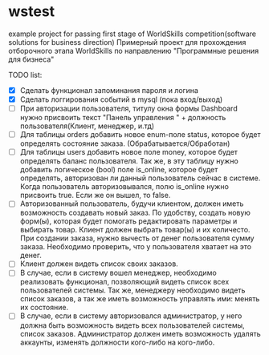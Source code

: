# wstest
example project for passing first stage of WorldSkills competition(software solutions for business direction)
Примерный проект для прохождения отборочного этапа WorldSkills по направлению "Программные решения для бизнеса"


TODO list:
- [x] Сделать функционал запоминания пароля и логина 
- [x] Сделать логгирования событий в mysql (пока вход/выход)
- [ ] При авторизации пользователя, титулу окна формы Dashboard нужно присвоить текст "Панель управления " + должность пользователя(Клиент, менеджер, и.тд)
- [ ] Для таблицы orders добавить новое enum-поле status, которое будет определять состояние заказа. (Обрабатывается/Обработан)
- [ ] Для таблицы users добавить новое поле money, которое будет определять баланс пользователя. Так же, в эту таблицу нужно добавить логическое (bool) поле is_online, которое будет определять, авторизован ли данный пользователь сейчас в системе. Когда пользователь авторизовывался, полю is_online нужно присвоить true. Если же он вышел, то false.
- [ ] Авторизованный пользователь, будучи клиентом, должен иметь возможность создавать новый заказ. По удобству, создать новую форм(ы), которая будет помогать редактировать параметры и выбирать товар. Клиент должен выбрать товар(ы) и их количесто. При создании заказа, нужно вычесть от денег пользователя сумму заказа. Необходимо проверить, что у пользователя хватает на это денег.
- [ ] Клиент должен видеть список своих заказов.
- [ ] В случае, если в систему вошел менеджер, необходимо реализовать функционал, позволяющий видеть список всех пользователей системы. Так же, менеджеру необходимо видеть список заказов, а так же иметь возможность управлять ими: менять их состояние.
- [ ] В случае, если в систему авторизовался администратор, у него должна быть возможность видеть всех пользователей системы, список заказов. Администратор должен иметь возможность удалять аккаунты, изменять должности кого-либо на кого-либо.
